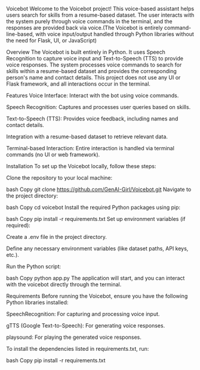 Voicebot
Welcome to the Voicebot project! This voice-based assistant helps users search for skills from a resume-based dataset. The user interacts with the system purely through voice commands in the terminal, and the responses are provided back via voice.(The Voicebot is entirely command-line-based, with voice input/output handled through Python libraries without the need for Flask, UI, or JavaScript)

Overview
The Voicebot is built entirely in Python. It uses Speech Recognition to capture voice input and Text-to-Speech (TTS) to provide voice responses. The system processes voice commands to search for skills within a resume-based dataset and provides the corresponding person's name and contact details. This project does not use any UI or Flask framework, and all interactions occur in the terminal.

Features
Voice Interface: Interact with the bot using voice commands.

Speech Recognition: Captures and processes user queries based on skills.

Text-to-Speech (TTS): Provides voice feedback, including names and contact details.

Integration with a resume-based dataset to retrieve relevant data.

Terminal-based Interaction: Entire interaction is handled via terminal commands (no UI or web framework).

Installation
To set up the Voicebot locally, follow these steps:

Clone the repository to your local machine:

bash
Copy
git clone https://github.com/GenAI-Girl/Voicebot.git
Navigate to the project directory:

bash
Copy
cd voicebot
Install the required Python packages using pip:

bash
Copy
pip install -r requirements.txt
Set up environment variables (if required):

Create a .env file in the project directory.

Define any necessary environment variables (like dataset paths, API keys, etc.).

Run the Python script:

bash
Copy
python app.py
The application will start, and you can interact with the voicebot directly through the terminal.

Requirements
Before running the Voicebot, ensure you have the following Python libraries installed:

SpeechRecognition: For capturing and processing voice input.

gTTS (Google Text-to-Speech): For generating voice responses.

playsound: For playing the generated voice responses.

To install the dependencies listed in requirements.txt, run:

bash
Copy
pip install -r requirements.txt
